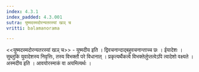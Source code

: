```yaml
---
index: 4.3.1
index_padded: 4.3.001
sutra: युष्मदस्मदोरन्यतरस्यां खञ् च
vritti: balamanorama

---
```

<<युष्मदस्मदोरन्यतरस्यां खञ् च>> - युष्मदीय इति । द्विवचनान्दाद्बहुवचनान्ताच्च छः । ईयादेशः । सुब्लुकि युवादेशस्य निवृत्तिः, तस्य विभक्तौ परे विधानात् । प्रकृत्यर्थैकत्वे विभक्तेर्लुप्तत्वेऽपि त्वादेशो वक्ष्यते । अस्मदीय इति । आवयोरस्माकं वा अयमित्यर्थः । 